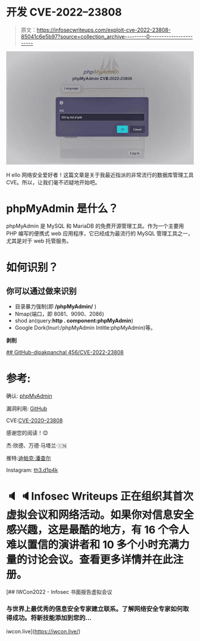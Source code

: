 # 开发 CVE-2022–23808

> 原文：<https://infosecwriteups.com/exploit-cve-2022-23808-85041c6e5b97?source=collection_archive---------0----------------------->

![](img/d79a3f415696da076441606f48fdcd6f.png)

H ello 网络安全爱好者！这篇文章是关于我最近指派的非常流行的数据库管理工具 CVE。所以，让我们毫不迟疑地开始吧。

# **phpMyAdmin 是什么？**

phpMyAdmin 是 MySQL 和 MariaDB 的免费开源管理工具。作为一个主要用 PHP 编写的便携式 web 应用程序，它已经成为最流行的 MySQL 管理工具之一，尤其是对于 web 托管服务。

# **如何识别？**

## 你可以通过做来识别

*   目录暴力强制(即 **/phpMyAdmin/** )
*   Nmap(端口，即 8081、9090、2086)
*   shod an(query:**http . component:phpMyAdmin**)
*   Google Dork(Inurl:/phpMyAdmin Intitle:phpMyAdmin)等。

**剥削**

[](https://github.com/dipakpanchal456/CVE-2022-23808) [## GitHub-dipakpanchal 456/CVE-2022-23808](https://github.com/dipakpanchal456/CVE-2022-23808) 

# 参考:

确认: [phpMyAdmin](https://www.phpmyadmin.net/security/PMASA-2022-2/)

漏洞利用: [GitHub](https://github.com/dipakpanchal456/CVE-2022-23808)

CVE:[CVE-2020–23808](https://cve.mitre.org/cgi-bin/cvename.cgi?name=CVE-2022-23808)

感谢您的阅读！😊

杰·欣德、万德·马塔兰·🇮🇳

推特:[迪帕克·潘查尔](https://twitter.com/DipakPanchal05)

Instagram: [th3.d1p4k](https://instagram.com/th3.d1p4k)

# 🔈 🔈Infosec Writeups 正在组织其首次虚拟会议和网络活动。如果你对信息安全感兴趣，这是最酷的地方，有 16 个令人难以置信的演讲者和 10 多个小时充满力量的讨论会议。查看更多详情并在此注册。

[](https://iwcon.live/) [## IWCon2022 - Infosec 书面报告虚拟会议

### 与世界上最优秀的信息安全专家建立联系。了解网络安全专家如何取得成功。将新技能添加到您的…

iwcon.live](https://iwcon.live/)